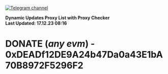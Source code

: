 [![Telegram channel](https://img.shields.io/endpoint?url=https://runkit.io/damiankrawczyk/telegram-badge/branches/master?url=https://t.me/n4z4v0d)](https://t.me/n4z4v0d) 

**Dynamic Updates Proxy List with Proxy Checker**  
**Last Updated: 17.12.23 08:16**

# DONATE (_any evm_) - 0xDEADf12DE9A24b47Da0a43E1bA70B8972F5296F2
